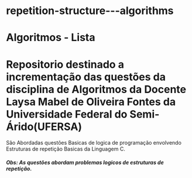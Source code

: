 # repetition-structure---algorithms
# Algoritmos - Lista
<h1> Repositorio destinado a incrementação das questões da disciplina de Algoritmos da Docente Laysa Mabel de Oliveira Fontes da Universidade Federal do Semi-Árido(UFERSA) </h1>
<p>São Abordadas questões Basicas de logica de programação envolvendo Estruturas de repetição Basicas da Linguagem C.</p>
<h5>Obs: As questões abordam problemas logicos de estruturas de repetição.</h5>
